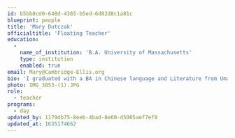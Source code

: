 ```yaml
---
id: b5bb8cd0-648d-4365-b5ed-6d82d8c1a81c
blueprint: people
title: 'Mary Dutczak'
officialtitle: 'Floating Teacher'
education:
  -
    name_of_institution: 'B.A. University of Massachusetts'
    type: institution
    enabled: true
email: Mary@Cambridge-Ellis.org
bio: 'I graduated with a BA in Chinese language and Literature from Umass Amherst. I have been working in early education for over 7-8 years. My journey started as a Toddler teacher, but I enjoy working with each age group. Outside of school, I enjoy doing challenging puzzles, traveling and reading books.'
photo: IMG_3053-(1).JPG
role:
  - teacher
programs:
  - day
updated_by: 1179db75-8eeb-4bad-8e60-d5005aef7ef8
updated_at: 1635174662
---
```

